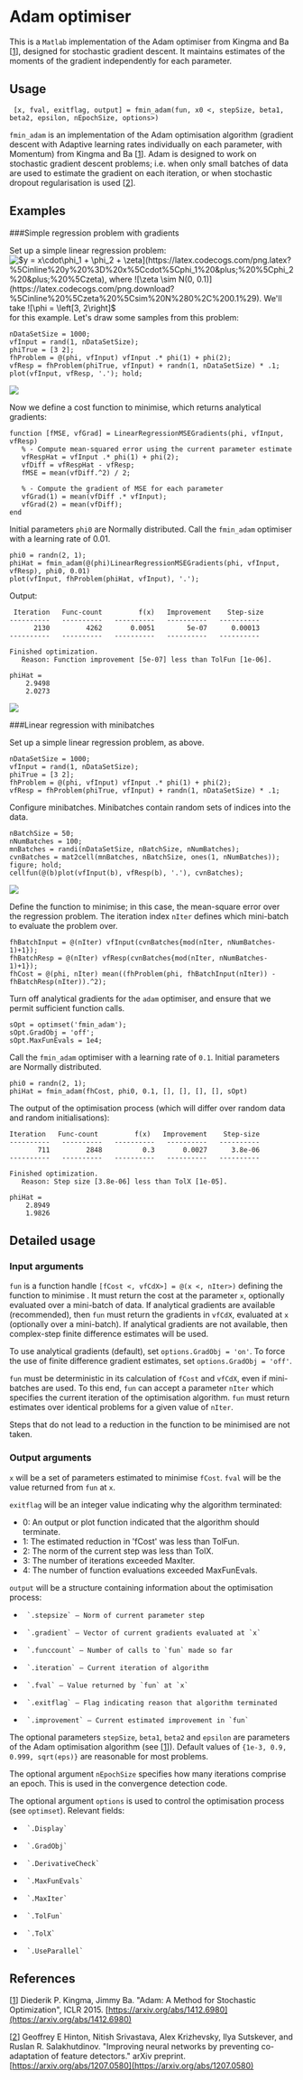# Adam optimiser
This is a `Matlab` implementation of the Adam optimiser from Kingma and Ba [[1]], designed for stochastic gradient descent. It maintains estimates of the moments of the gradient independently for each parameter.

## Usage
` [x, fval, exitflag, output] = fmin_adam(fun, x0 <, stepSize, beta1, beta2, epsilon, nEpochSize, options>)`

`fmin_adam` is an implementation of the Adam optimisation algorithm (gradient descent with Adaptive learning rates individually on each parameter, with Momentum) from Kingma and Ba [[1]]. Adam is designed to work on stochastic gradient descent problems; i.e. when only small batches of data are used to estimate the gradient on each iteration, or when stochastic dropout regularisation is used [[2]].

## Examples
###Simple regression problem with gradients

Set up a simple linear regression problem: ![$$$y = x\cdot\phi_1 + \phi_2 + \zeta$$$](https://latex.codecogs.com/png.latex?%5Cinline%20y%20%3D%20x%5Ccdot%5Cphi_1%20&plus;%20%5Cphi_2%20&plus;%20%5Czeta), where ![$$$\zeta \sim N(0, 0.1)$$$](https://latex.codecogs.com/png.download?%5Cinline%20%5Czeta%20%5Csim%20N%280%2C%200.1%29). We'll take ![$$$\phi = \left[3, 2\right]$$$](https://latex.codecogs.com/png.download?%5Cinline%20%5Cphi%20%3D%20%5Cleft%5B3%2C%202%5Cright%5D) for this example. Let's draw some samples from this problem:

    nDataSetSize = 1000;
    vfInput = rand(1, nDataSetSize);
    phiTrue = [3 2];
    fhProblem = @(phi, vfInput) vfInput .* phi(1) + phi(2);
    vfResp = fhProblem(phiTrue, vfInput) + randn(1, nDataSetSize) * .1;
    plot(vfInput, vfResp, '.'); hold;
    
<img src="images/regression_scatter.png" />

Now we define a cost function to minimise, which returns analytical gradients:

    function [fMSE, vfGrad] = LinearRegressionMSEGradients(phi, vfInput, vfResp)
       % - Compute mean-squared error using the current parameter estimate
       vfRespHat = vfInput .* phi(1) + phi(2);
       vfDiff = vfRespHat - vfResp;
       fMSE = mean(vfDiff.^2) / 2;
       
       % - Compute the gradient of MSE for each parameter
       vfGrad(1) = mean(vfDiff .* vfInput);
       vfGrad(2) = mean(vfDiff);
    end

Initial parameters `phi0` are Normally distributed. Call the `fmin_adam` optimiser with a learning rate of 0.01.

    phi0 = randn(2, 1);
    phiHat = fmin_adam(@(phi)LinearRegressionMSEGradients(phi, vfInput, vfResp), phi0, 0.01)
    plot(vfInput, fhProblem(phiHat, vfInput), '.');

Output:

     Iteration   Func-count         f(x)   Improvement    Step-size
    ----------   ----------   ----------   ----------   ----------
          2130         4262       0.0051        5e-07      0.00013
    ----------   ----------   ----------   ----------   ----------

    Finished optimization.
       Reason: Function improvement [5e-07] less than TolFun [1e-06].

    phiHat =
        2.9498
        2.0273

<img src="images/regression_fit.png" />

###Linear regression with minibatches

Set up a simple linear regression problem, as above.

    nDataSetSize = 1000;
    vfInput = rand(1, nDataSetSize);
    phiTrue = [3 2];
    fhProblem = @(phi, vfInput) vfInput .* phi(1) + phi(2);
    vfResp = fhProblem(phiTrue, vfInput) + randn(1, nDataSetSize) * .1;
            
Configure minibatches. Minibatches contain random sets of indices into the data.

    nBatchSize = 50;
    nNumBatches = 100;
    mnBatches = randi(nDataSetSize, nBatchSize, nNumBatches);
    cvnBatches = mat2cell(mnBatches, nBatchSize, ones(1, nNumBatches));
    figure; hold;
    cellfun(@(b)plot(vfInput(b), vfResp(b), '.'), cvnBatches);

<img src="images/regression_minibatches.png" />
       
Define the function to minimise; in this case, the mean-square error over the regression problem. The iteration index `nIter` defines which mini-batch to evaluate the problem over.

    fhBatchInput = @(nIter) vfInput(cvnBatches{mod(nIter, nNumBatches-1)+1});
    fhBatchResp = @(nIter) vfResp(cvnBatches{mod(nIter, nNumBatches-1)+1});
    fhCost = @(phi, nIter) mean((fhProblem(phi, fhBatchInput(nIter)) - fhBatchResp(nIter)).^2);

Turn off analytical gradients for the `adam` optimiser, and ensure that we permit sufficient function calls.

    sOpt = optimset('fmin_adam');
    sOpt.GradObj = 'off';
    sOpt.MaxFunEvals = 1e4;
    
Call the `fmin_adam` optimiser with a learning rate of `0.1`. Initial parameters are Normally distributed.

    phi0 = randn(2, 1);
    phiHat = fmin_adam(fhCost, phi0, 0.1, [], [], [], [], sOpt)

The output of the optimisation process (which will differ over random data and random initialisations):

    Iteration   Func-count         f(x)   Improvement    Step-size
    ----------   ----------   ----------   ----------   ----------
           711         2848          0.3       0.0027      3.8e-06
    ----------   ----------   ----------   ----------   ----------

    Finished optimization.
       Reason: Step size [3.8e-06] less than TolX [1e-05].

    phiHat =
        2.8949
        1.9826
    
## Detailed usage
### Input arguments
`fun` is a function handle `[fCost <, vfCdX>] = @(x <, nIter>)` defining the function to minimise . It must return the cost at the parameter `x`, optionally evaluated over a mini-batch of data. If analytical gradients are available (recommended), then `fun` must return the gradients in `vfCdX`, evaluated at `x` (optionally over a mini-batch). If analytical gradients are not available, then complex-step finite difference estimates will be used.

To use analytical gradients (default), set `options.GradObj = 'on'`. To force the use of finite difference gradient estimates, set `options.GradObj = 'off'`.

`fun` must be deterministic in its calculation of `fCost` and `vfCdX`, even if mini-batches are used. To this end, `fun` can accept a parameter `nIter` which specifies the current iteration of the optimisation algorithm. `fun` must return estimates over identical problems for a given value of `nIter`.

Steps that do not lead to a reduction in the function to be minimised are not taken.

### Output arguments
`x` will be a set of parameters estimated to minimise `fCost`. `fval` will be the value returned from `fun` at `x`.
 
`exitflag` will be an integer value indicating why the algorithm terminated:

* 0: An output or plot function indicated that the algorithm should terminate.
* 1: The estimated reduction in 'fCost' was less than TolFun.
* 2: The norm of the current step was less than TolX.
* 3: The number of iterations exceeded MaxIter.
* 4: The number of function evaluations exceeded MaxFunEvals.
 
`output` will be a structure containing information about the optimisation process:

*      `.stepsize` — Norm of current parameter step
*      `.gradient` — Vector of current gradients evaluated at `x`
*      `.funccount` — Number of calls to `fun` made so far
*      `.iteration` — Current iteration of algorithm
*      `.fval` — Value returned by `fun` at `x`
*      `.exitflag` — Flag indicating reason that algorithm terminated
*      `.improvement` — Current estimated improvement in `fun`
 
The optional parameters `stepSize`, `beta1`, `beta2` and `epsilon` are  parameters of the Adam optimisation algorithm (see [[1]]). Default values  of `{1e-3, 0.9, 0.999, sqrt(eps)}` are reasonable for most problems.
 
The optional argument `nEpochSize` specifies how many iterations comprise  an epoch. This is used in the convergence detection code.
 
The optional argument `options` is used to control the optimisation process (see `optimset`). Relevant fields:

*      `.Display`
*      `.GradObj`
*      `.DerivativeCheck`
*      `.MaxFunEvals`
*      `.MaxIter`
*      `.TolFun`
*      `.TolX`
*      `.UseParallel`

## References
[[1]] Diederik P. Kingma, Jimmy Ba. "Adam: A Method for Stochastic
         Optimization", ICLR 2015. [https://arxiv.org/abs/1412.6980](https://arxiv.org/abs/1412.6980)

[[2]] Geoffrey E Hinton, Nitish Srivastava, Alex Krizhevsky, Ilya Sutskever, and Ruslan R. Salakhutdinov. "Improving neural networks by preventing co-adaptation of feature detectors." arXiv preprint. [https://arxiv.org/abs/1207.0580](https://arxiv.org/abs/1207.0580)


[1]: https://arxiv.org/abs/1412.6980
[2]: https://arxiv.org/abs/1207.0580

